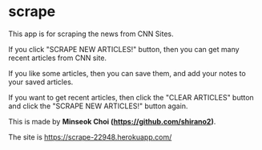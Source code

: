 # scrape
This app is for scraping the news from CNN Sites.

If you click "SCRAPE NEW ARTICLES!" button, then you can get many recent articles from CNN site.

If you like some articles, then you can save them, and add your notes to your saved articles.

If you want to get recent articles, then click the "CLEAR ARTICLES" button and click the "SCRAPE NEW ARTICLES!" button again.

This is made by **Minseok Choi (https://github.com/shirano2)**.

The site is https://scrape-22948.herokuapp.com/